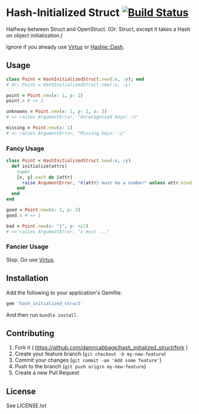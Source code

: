 # Hash-Initialized Struct [![Build Status](https://travis-ci.org/damncabbage/hash_initialized_struct.svg)](https://travis-ci.org/damncabbage/hash_initialized_struct)

Halfway between Struct and OpenStruct. (Or: Struct, except it takes a Hash on object initialization.)

Ignore if you already use [Virtus](https://github.com/solnic/virtus) or [Hashie::Dash](https://github.com/intridea/hashie).


## Usage

```ruby
class Point < HashInitializedStruct.new(:x, :y); end
# Or: Point = HashInitializedStruct.new(:x, :y)

point = Point.new(x: 1, y: 2)
point.x # => 1

unknowns = Point.new(x: 1, y: 2, z: 3)
# => raises ArgumentError, "Unrecognised keys: :z"

missing = Point.new(x: 1)
# => raises ArgumentError, "Missing keys: :y"
```

### Fancy Usage

```ruby
class Point < HashInitializedStruct.new(:x, :y)
  def initialize(attrs)
    super
    [x, y].each do |attr|
      raise ArgumentError, "#{attr} must be a number" unless attr.kind_of?(Numeric)
    end
  end
end

good = Point.new(x: 1, y: 2)
good.x # => 1

bad = Point.new(x: "1", y: nil)
# => raises ArgumentError, "x must ..."
```


### Fancier Usage

Stop. Go use [Virtus](https://github.com/solnic/virtus).


## Installation

Add the following to your application's Gemfile:

```ruby
gem 'hash_initialized_struct'
```

And then run `bundle install`.


## Contributing

1. Fork it ( https://github.com/damncabbage/hash_initialized_struct/fork )
2. Create your feature branch (`git checkout -b my-new-feature`)
3. Commit your changes (`git commit -am 'Add some feature'`)
4. Push to the branch (`git push origin my-new-feature`)
5. Create a new Pull Request

## License

See LICENSE.txt
